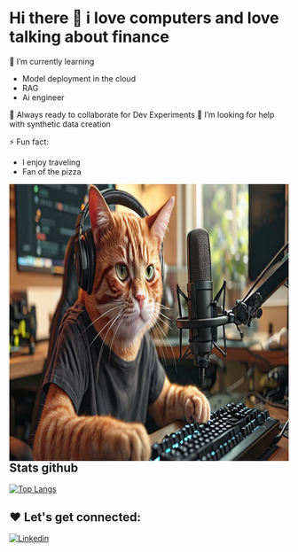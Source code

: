 # Hi there 👋 i love computers and love talking about finance

🌱 I’m currently learning
- Model deployment in the cloud
- RAG
- Ai engineer

🚀 Always ready to collaborate for Dev Experiments
🤔 I’m looking for help with synthetic data creation

⚡ Fun fact:
- I enjoy traveling
- Fan of the pizza


<img src="https://github.com/auszed/auszed/blob/main/img/cat_image.png" alt="Awesome Matrix Code" align="right" width="1200" height="500" />

## Stats github
[![Top Langs](https://github-readme-stats.vercel.app/api/top-langs/?username=auszed&layout=donut)](https://github.com/anuraghazra/github-readme-stats)

## ❤️ Let's get connected:

[![Linkedin](https://img.shields.io/badge/LinkedIn-Profile-blue)](https://www.linkedin.com/in/hanns-juarez/)


